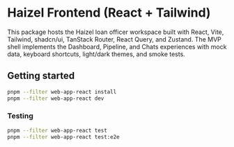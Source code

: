 # Haizel Frontend (React + Tailwind)

This package hosts the Haizel loan officer workspace built with React, Vite, Tailwind, shadcn/ui, TanStack Router, React Query, and Zustand. The MVP shell implements the Dashboard, Pipeline, and Chats experiences with mock data, keyboard shortcuts, light/dark themes, and smoke tests.

## Getting started

```bash
pnpm --filter web-app-react install
pnpm --filter web-app-react dev
```

### Testing

```bash
pnpm --filter web-app-react test
pnpm --filter web-app-react test:e2e
```
